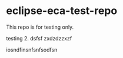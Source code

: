 # eclipse-eca-test-repo
This repo is for testing only.

testing 2.
dsfsf
zxdzdzzxzf

iosndfinsnfsnfsodfsn